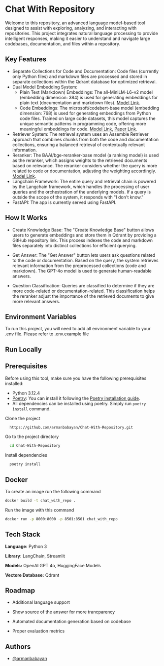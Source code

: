 
# Chat With Repository


Welcome to this repository, an advanced language model-based tool designed to assist with exploring, analyzing, and interacting with repositories. This project integrates natural language processing to provide intelligent responses, making it easier to understand and navigate large codebases, documentation, and files within a repository.

## Key Features

* Separate Collections for Code and Documentation: Code files (currently only Python files) and markdown files are processed and stored in separate collections within the Qdrant database for optimized retrieval.
* Dual Model Embedding System:
    * Plain Text (Markdown) Embeddings: The all-MiniLM-L6-v2 model (embedding dimension: 384) is used for generating embeddings for plain text (documentation and markdown files). [Model Link](https://huggingface.co/sentence-transformers/all-MiniLM-L6-v2).
    * Code Embeddings: The microsoft/codebert-base model (embedding dimension: 768) is used for generating embeddings from Python code files. Trained on large code datasets, this model captures the unique semantic patterns in programming code, offering more meaningful embeddings for code. [Model Link](https://huggingface.co/microsoft/codebert-base), [Paper Link](https://arxiv.org/abs/2002.08155).
* Retriever System: The retrieval system uses an Assemble Retriever approach that combines chunks from both the code and documentation collections, ensuring a balanced retrieval of contextually relevant information.
* Reranker: The BAAI/bge-reranker-base model (a ranking model) is used as the reranker, which assigns weights to the retrieved documents based on relevance. The reranker considers whether the query is more related to code or documentation, adjusting the weighting accordingly. [Model Link](https://huggingface.co/BAAI/bge-reranker-base).
* Langchain Framework: The entire query and retrieval chain is powered by the Langchain framework, which handles the processing of user queries and the orchestration of the underlying models. If a query is outside the scope of the system, it responds with "I don't know."
* FastAPI: The app is currently served using FastAPI.

## How It Works
* Create Knowledge Base: The "Create Knowledge Base" button allows users to generate embeddings and store them in Qdrant by providing a GitHub repository link. This process indexes the code and markdown files separately into distinct collections for efficient querying.

* Get Answer: The "Get Answer" button lets users ask questions related to the code or documentation. Based on the query, the system retrieves relevant information from the preprocessed collections (code and markdown). The GPT-4o model is used to generate human-readable answers.

* Question Classification: Queries are classified to determine if they are more code-related or documentation-related. This classification helps the reranker adjust the importance of the retrieved documents to give more relevant answers.


## Environment Variables
To run this project, you will need to add all environment variable to your .env file. Please refer to .env.example file

## Run Locally
## Prerequisites

Before using this tool, make sure you have the following prerequisites installed:

- Python 3.12.4
- [Poetry](https://python-poetry.org/): You can install it following the [Poetry installation guide](https://python-poetry.org/docs/#installation).
- All dependencies can be installed using poetry. Simply run `poetry install` command.

Clone the project

```bash
  https://github.com/armanbabayan/Chat-With-Repository.git
```

Go to the project directory

```bash
  cd Chat-With-Repository
```

Install dependencies

```bash
  poetry install
```
## Docker
To create an image run the following command
```bash
docker build -t chat_with_repo .
```

Run the image with this command

```bash
docker run -p 8000:8000 -p 8501:8501 chat_with_repo
```
## Tech Stack

**Language:**  Python 3

**Library:** LangChain, Streamlit

**Models:** OpenAI GPT 4o, HuggingFace Models

**Vectore Database:** Qdrant

## Roadmap

- Additional language support

- Show source of the answer for more trancparency

- Automated documentation generation based on codebase

- Proper evaluation metrics


## Authors

- [@armanbabayan](https://github.com/armanbabayan)
